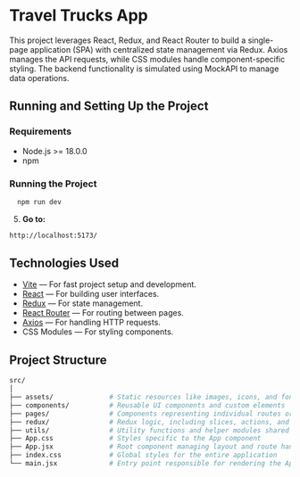 # Travel Trucks App

This project leverages React, Redux, and React Router to build a single-page application (SPA) with centralized state management via Redux. Axios manages the API requests, while CSS modules handle component-specific styling. The backend functionality is simulated using MockAPI to manage data operations.

## Running and Setting Up the Project

### Requirements

- Node.js >= 18.0.0
- npm

### Running the Project

```bash
  npm run dev
```

5. **Go to:**

```bash
http://localhost:5173/
```

## Technologies Used

- [Vite](https://vite.dev/) — For fast project setup and development.
- [React](https://react.dev/) — For building user interfaces.
- [Redux](https://redux.js.org/) — For state management.
- [React Router](https://reactrouter.com/en/main) — For routing between pages.
- [Axios](https://axios-http.com/docs/intro) — For handling HTTP requests.
- CSS Modules — For styling components.

## Project Structure

```bash
src/
│
├── assets/              # Static resources like images, icons, and fonts
├── components/          # Reusable UI components and custom elements
├── pages/               # Components representing individual routes or views
├── redux/               # Redux logic, including slices, actions, and store configuration
├── utils/               # Utility functions and helper modules shared across the project
├── App.css              # Styles specific to the App component
├── App.jsx              # Root component managing layout and route handling
├── index.css            # Global styles for the entire application
└── main.jsx             # Entry point responsible for rendering the App component
```
